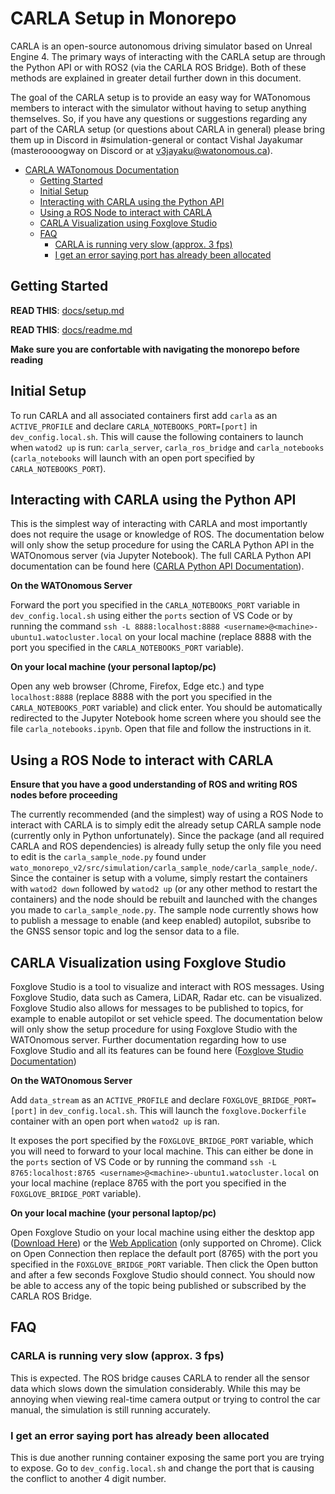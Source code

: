 # CARLA Setup in Monorepo
CARLA is an open-source autonomous driving simulator based on Unreal Engine 4. The primary ways of interacting with the CARLA setup are through the Python API or with ROS2 (via the CARLA ROS Bridge). Both of these methods are explained in greater detail further down in this document. 

The goal of the  CARLA setup is to provide an easy way for WATonomous members to interact with the simulator without having to setup anything themselves. So, if you have any questions or suggestions regarding any part of the CARLA setup (or questions about CARLA in general) please bring them up in Discord in #simulation-general or contact Vishal Jayakumar (masteroooogway on Discord or at [v3jayaku@watonomous.ca](mailto:v3jayaku@watonomous.ca)).

- [CARLA WATonomous Documentation](#using-carla-setup-in-monorepo)
    - [Getting Started](#getting-started)
    - [Initial Setup](#initial-setup) 
    - [Interacting with CARLA using the Python API](#interacting-with-carla-using-the-python-api)
    - [Using a ROS Node to interact with CARLA](#using-a-ros-node-to-interact-with-carla)
    - [CARLA Visualization using Foxglove Studio](#carla-visualization-using-foxglove-studio)
    - [FAQ](#faq)
        - [CARLA is running very slow (approx. 3 fps)](#carla-is-running-very-slow-approx-3-fps)
        - [I get an error saying port has already been allocated](#i-get-an-error-saying-port-has-already-been-allocated)


## Getting Started
**READ THIS**: [docs/setup.md](docs/setup.md)

**READ THIS**: [docs/readme.md](docs/readme.md)

**Make sure you are confortable with navigating the monorepo before reading**

## Initial Setup

To run CARLA and all associated containers first add `carla` as an `ACTIVE_PROFILE` and declare `CARLA_NOTEBOOKS_PORT=[port]` in `dev_config.local.sh`. This will cause the following containers to launch when `watod2 up` is run: `carla_server`, `carla_ros_bridge` and `carla_notebooks` (`carla_notebooks` will launch with an open port specified by `CARLA_NOTEBOOKS_PORT`).

## Interacting with CARLA using the Python API

This is the simplest way of interacting with CARLA and most importantly does not require the usage or knowledge of ROS. The documentation below will only show the setup procedure for using the CARLA Python API in the WATOnomous server (via Jupyter Notebook). The full CARLA Python API documentation can be found here ([CARLA Python API Documentation](https://carla.readthedocs.io/en/0.9.13/python_api/)). 

**On the WATOnomous Server**

Forward the port you specified in the `CARLA_NOTEBOOKS_PORT` variable in `dev_config.local.sh` using either the `ports` section of VS Code or by running the command `ssh -L 8888:localhost:8888 <username>@<machine>-ubuntu1.watocluster.local` on your local machine (replace 8888 with the port you specified in the `CARLA_NOTEBOOKS_PORT` variable).

**On your local machine (your personal laptop/pc)**

Open any web browser (Chrome, Firefox, Edge etc.) and type `localhost:8888` (replace 8888 with the port you specified in the `CARLA_NOTEBOOKS_PORT` variable) and click enter. You should be automatically redirected to the Jupyter Notebook home screen where you should see the file `carla_notebooks.ipynb`. Open that file and follow the instructions in it.

## Using a ROS Node to interact with CARLA

**Ensure that you have a good understanding of ROS and writing ROS nodes before proceeding**

The currently recommended (and the simplest) way of using a ROS Node to interact with CARLA is to simply edit the already setup CARLA sample node (currently only in Python unfortunately). Since the package (and all required CARLA and ROS dependencies) is already fully setup the only file you need to edit is the `carla_sample_node.py` found under `wato_monorepo_v2/src/simulation/carla_sample_node/carla_sample_node/`. Since the container is setup with a volume, simply restart the containers with `watod2 down` followed by `watod2 up` (or any other method to restart the containers) and the node should be rebuilt and launched with the changes you made to `carla_sample_node.py`. The sample node currently shows how to publish a message to enable (and keep enabled) autopilot, subsribe to the GNSS sensor topic and log the sensor data to a file.
 
## CARLA Visualization using Foxglove Studio

Foxglove Studio is a tool to visualize and interact with ROS messages. Using Foxglove Studio, data such as Camera, LiDAR, Radar etc. can be visualized. Foxglove Studio also allows for messages to be published to topics, for example to enable autopilot or set vehicle speed. The documentation below will only show the setup procedure for using Foxglove Studio with the WATOnomous server. Further documentation regarding how to use Foxglove Studio and all its features can be found here ([Foxglove Studio Documentation](https://foxglove.dev/docs/studio))

**On the WATOnomous Server**

Add `data_stream` as an `ACTIVE_PROFILE` and declare `FOXGLOVE_BRIDGE_PORT=[port]` in `dev_config.local.sh`. This will launch the `foxglove.Dockerfile` container with an open port when `watod2 up` is ran. 

It exposes the port specified by the `FOXGLOVE_BRIDGE_PORT` variable, which you will need to forward to your local machine. This can either be done in the `ports` section of VS Code or by running the command `ssh -L 8765:localhost:8765 <username>@<machine>-ubuntu1.watocluster.local` on your local machine (replace 8765 with the port you specified in the `FOXGLOVE_BRIDGE_PORT` variable).

**On your local machine (your personal laptop/pc)**

Open Foxglove Studio on your local machine using either the desktop app ([Download Here](https://foxglove.dev/studio)) or the [Web Application](https://studio.foxglove.dev/) (only supported on Chrome). Click on Open Connection then replace the default port (8765) with the port you specified in the `FOXGLOVE_BRIDGE_PORT` variable. Then click the Open button and after a few seconds Foxglove Studio should connect. You should now be able to access any of the topic being published or subscribed by the CARLA ROS Bridge.

## FAQ

### CARLA is running very slow (approx. 3 fps)

This is expected. The ROS bridge causes CARLA to render all the sensor data which slows down the simulation considerably. While this may be annoying when viewing real-time camera output or trying to control the car manual, the simulation is still running accurately.

### I get an error saying port has already been allocated

This is due another running container exposing the same port you are trying to expose. Go to `dev_config.local.sh` and change the port that is causing the conflict to another 4 digit number.